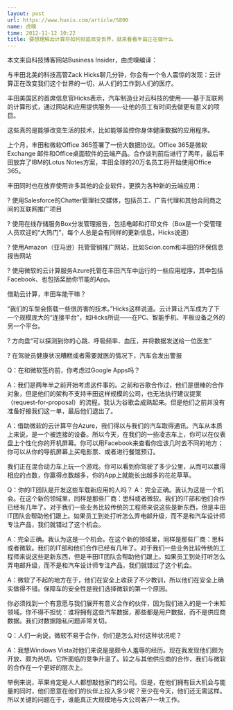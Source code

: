 ```yaml
---
layout: post
url: https://www.huxiu.com/article/5800
name: 虎嗅
time: 2012-11-12 10:22
title: 要想理解云计算将如何彻底改变世界，就来看看丰田正在做什么
---
```

本文来自科技博客网站Business Insider，由虎嗅编译：

与丰田北美的科技高管Zack Hicks聊几分钟，你会有一个令人震惊的发现：云计算正在改变我们这个世界的一切，从人们的工作到人们的医疗。

丰田美国区的首席信息官Hicks表示，汽车制造业对云科技的使用——基于互联网的计算形式，通过网站和应用提供服务——让他的员工有时间去做更有意义的项目。

这些真的是能够改变生活的技术，比如能够监控你身体健康数据的应用程序。

上个月，丰田和微软Office 365签署了一份大数据协议。Office 365是微软Exchange 邮件和Office桌面软件的云端产品。合作谈判前后进行了两年，最后丰田放弃了IBM的Lotus Notes方案，丰田全球的20万名员工将开始使用Office 365。

丰田同时也在放弃使用许多其他的企业软件，更换为各种新的云端应用：

? 使用Salesforce的Chatter管理社交媒体，包括员工、广告代理和其他合同商之间的互联网推广项目

? 使用在线存储服务Box分发管理报告，包括电邮和打印文件（Box是一个受管理人员欢迎的“大热门”，每个人总是会有同样的更新信息，Hicks说道）

? 使用Amazon（亚马逊）托管营销推广网站，比如Scion.com和丰田的环保信息报告网站

? 使用微软的云计算服务Azure托管在丰田汽车中运行的一些应用程序，其中包括Facebook、也包括奖励你节能的App。

借助云计算，丰田车能干嘛？

“我们的车型会搭载一些很厉害的技术。”Hicks这样说道。云计算让汽车成为了下一个规模庞大的“连接平台”，如Hicks所说——在PC、智能手机、平板设备之外的另一个平台。

? 方向盘“可以探测到你的心跳、呼吸频率、血压，并将数据发送给一位医生”

? 在驾驶员健康状况糟糕或者需要就医的情况下，汽车会发出警报

Q：在和微软签约前，你考虑过Google Apps吗？

A：我们是两年半之前开始考虑这件事的。之前和谷歌合作过，他们是很棒的合作对象，但是他们的架构不支持丰田这样规模的公司，也无法执行建议提案（request-for-proposal）的流程。我认为谷歌会成熟起来。但是他们之前并没有准备好接我们这一单，最后他们退出了。

A：借助微软的云计算平台Azure，我们得以与我们的汽车取得通讯。汽车从本质上来说，是一个被连接的设备。所以今天，在我们的一些凌志车上，你可以在仪表盘上个性化你的开机屏幕。你可以用Facebook来查看你应该几时去不同的地方；你可以从你的导航屏幕上买电影票、或者进行餐馆预订。

我们正在混合动力车上玩一个游戏。你可以看到你驾驶了多少公里，从而可以赢得相应的点数，你赢得点数越多，你的App上就能长出越多的花花草草。

Q：你的IT团队是开发这些车载新应用的人吗？ A：完全正确。我认为这是一个机会。在这个新的领域里，同样是那些厂商：思科或者微软。我们的IT部和他们合作已经有几年了。对于我们一些业务比较传统的工程师来说这些是新东西，但是丰田IT团队会帮助他们跟上。如果员工到处打听怎么弄电邮升级，而不是和汽车设计师专注产品，我们就错过了这个机会。

A：完全正确。我认为这是一个机会。在这个新的领域里，同样是那些厂商：思科或者微软。我们的IT部和他们合作已经有几年了。对于我们一些业务比较传统的工程师来说这些是新东西，但是丰田IT团队会帮助他们跟上。如果员工到处打听怎么弄电邮升级，而不是和汽车设计师专注产品，我们就错过了这个机会。

A：微软了不起的地方在于，他们在安全上收获了不少教训，所以他们在安全上确实做得不错。保障车的安全性是我们选择微软的第一个原因。

你必须找到一个有意愿与我们展开有意义合作的伙伴，因为我们进入的是一个未知领域。你不得不担忧：谁将拥有这些汽车数据，那些都是用户数据，而不是供应商数据。我们对数据隐私问题非常关切。

Q：人们一向说，微软不易于合作，你们是怎么对付这种状况呢？

A：我想Windows Vista对他们来说是是颇令人羞辱的经历。现在我发现他们颇为开放、颇为热切。它所面临的竞争升温了。较之与其他供应商的合作，我们与微软的合作在一个更好的层次上。

举例来说，苹果肯定是人人都想敲他家门的公司。但是，在他们拥有巨大机会与能量的同时，他们愿意在他们的伙伴上投入多少呢？至少在今天，他们还无需这样。所以关键的问题在于，谁能真正大规模地与大公司客户一块工作。

